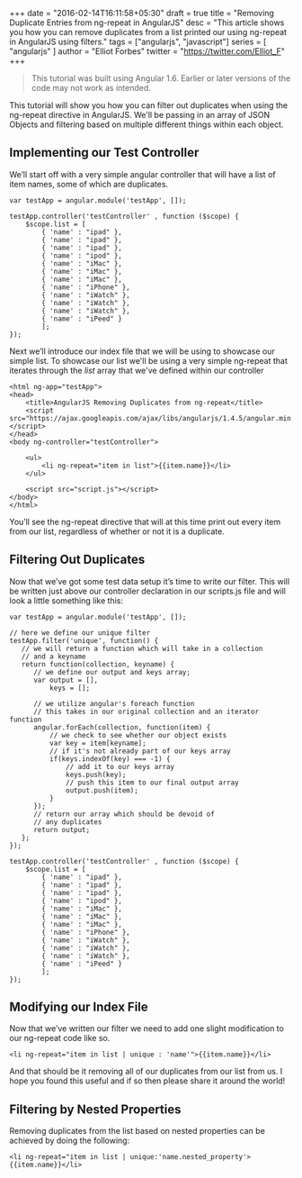+++
date = "2016-02-14T16:11:58+05:30"
draft = true
title = "Removing Duplicate Entries from ng-repeat in AngularJS"
desc = "This article shows you how you can remove duplicates from a list printed our using ng-repeat in AngularJS using filters."
tags = ["angularjs", "javascript"]
series = [ "angularjs" ]
author = "Elliot Forbes"
twitter = "https://twitter.com/Elliot_F"
+++

> This tutorial was built using Angular 1.6. Earlier or later versions of the code may not work as intended.

This tutorial will show you how you can filter out duplicates when using the ng-repeat directive in AngularJS. We'll be passing in an array of JSON Objects and filtering based on multiple different things within each object.

## Implementing our Test Controller

<p>We’ll start off with a very simple angular controller that will have a list of item names, some of which are duplicates.</p>

~~~
var testApp = angular.module('testApp', []);

testApp.controller('testController' , function ($scope) {
    $scope.list = [
        { 'name' : "ipad" },
        { 'name' : "ipad" },
        { 'name' : "ipad" },
        { 'name' : "ipod" },
        { 'name' : "iMac" },
        { 'name' : "iMac" },
        { 'name' : "iMac" },
        { 'name' : "iPhone" },
        { 'name' : "iWatch" },
        { 'name' : "iWatch" },
        { 'name' : "iWatch" },
        { 'name' : "iPeed" }
        ];
});
~~~

Next we’ll introduce our index file that we will be using to showcase our simple list. To showcase our list we'll be using a very simple ng-repeat that iterates through the *list* array that we've defined within our controller

~~~
<html ng-app="testApp">
<head>
    <title>AngularJS Removing Duplicates from ng-repeat</title>
    <script src="https://ajax.googleapis.com/ajax/libs/angularjs/1.4.5/angular.min.js"></script>
</head>
<body ng-controller="testController">
    
    <ul>
        <li ng-repeat="item in list">{{item.name}}</li>
    </ul>
    
    <script src="script.js"></script>
</body>
</html>
~~~

<p>You’ll see the ng-repeat directive that will at this time print out every item from our list, regardless of whether or not it is a duplicate.</p>

## Filtering Out Duplicates

<p>Now that we’ve got some test data setup it’s time to write our filter. This will be written just above our controller declaration in our scripts.js file and will look a little something like this:</p>

~~~
var testApp = angular.module('testApp', []);

// here we define our unique filter
testApp.filter('unique', function() {
   // we will return a function which will take in a collection
   // and a keyname
   return function(collection, keyname) {
      // we define our output and keys array;
      var output = [], 
          keys = [];
      
      // we utilize angular's foreach function
      // this takes in our original collection and an iterator function
      angular.forEach(collection, function(item) {
          // we check to see whether our object exists
          var key = item[keyname];
          // if it's not already part of our keys array
          if(keys.indexOf(key) === -1) {
              // add it to our keys array
              keys.push(key); 
              // push this item to our final output array
              output.push(item);
          }
      });
      // return our array which should be devoid of
      // any duplicates
      return output;
   };
});

testApp.controller('testController' , function ($scope) {
    $scope.list = [
        { 'name' : "ipad" },
        { 'name' : "ipad" },
        { 'name' : "ipad" },
        { 'name' : "ipod" },
        { 'name' : "iMac" },
        { 'name' : "iMac" },
        { 'name' : "iMac" },
        { 'name' : "iPhone" },
        { 'name' : "iWatch" },
        { 'name' : "iWatch" },
        { 'name' : "iWatch" },
        { 'name' : "iPeed" }
        ];
});
~~~

<h2>Modifying our Index File</h2>

Now that we’ve written our filter we need to add one slight modification to our ng-repeat code like so.

~~~
<li ng-repeat="item in list | unique : 'name'">{{item.name}}</li>
~~~

<p>And that should be it removing all of our duplicates from our list from us. I hope you found this useful and if so then please share it around the world!</p>

## Filtering by Nested Properties

Removing duplicates from the list based on nested properties can be achieved by doing the following:

~~~
<li ng-repeat="item in list | unique:'name.nested_property'>{{item.name}}</li>
~~~